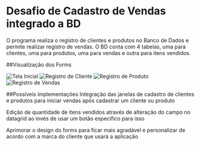 # Desafio de Cadastro de Vendas integrado a BD


O programa realiza o registro de clientes e produtos no Banco de Dados e permite realizar registro de vendas. 
O BD conta com 4 tabelas, uma para clientes, uma para produtos, uma para vendas e outra para itens vendidos.

##Visualização dos Forms

![Tela Inicial](/ImagensdoForm/inicio.png)
![Registro de Cliente](/ImagensdoForm/registrocliente.png)
![Registro de Produto](/ImagensdoForm/registroproduto.png)
![Registro de Vendas](/ImagensdoForm/registrovendas.png)

##Possíveis implementações
Integração das janelas de cadastro de clientes e produtos para iniciar vendas após cadastrar um cliente ou produto

Edição de quantidade de itens vendidos através de alteração do campo no datagrid ao invés de usar um botão específico para isso

Aprimorar o design do forms para ficar mais agradável e personalizar de acordo com a marca do cliente que usará a aplicação
